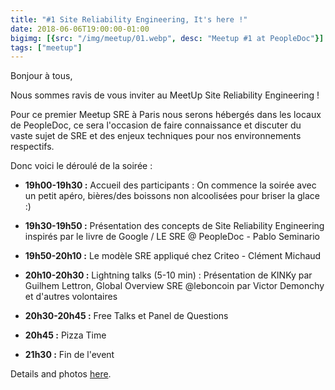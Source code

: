 ```yaml
---
title: "#1 Site Reliability Engineering, It's here !"
date: 2018-06-06T19:00:00-01:00
bigimg: [{src: "/img/meetup/01.webp", desc: "Meetup #1 at PeopleDoc"}]
tags: ["meetup"]
---
```

Bonjour à tous,

Nous sommes ravis de vous inviter au MeetUp Site Reliability Engineering !

Pour ce premier Meetup SRE à Paris nous serons hébergés dans les locaux de PeopleDoc, ce sera l'occasion de faire connaissance et discuter du vaste sujet de SRE et des enjeux techniques pour nos environnements respectifs.

<!--more-->

Donc voici le déroulé de la soirée :

* **19h00-19h30 :** Accueil des participants : On commence la soirée avec un petit apéro, bières/des boissons non alcoolisées pour briser la glace :)

* **19h30-19h50 :** Présentation des concepts de Site Reliability Engineering inspirés par le livre de Google / LE SRE @ PeopleDoc - Pablo Seminario
* **19h50-20h10 :** Le modèle SRE appliqué chez Criteo - Clément Michaud
* **20h10-20h30 :** Lightning talks (5-10 min) : Présentation de KINKy par Guilhem Lettron, Global Overview SRE @leboncoin par Victor Demonchy et d'autres volontaires

* **20h30-20h45 :** Free Talks et Panel de Questions
* **20h45 :** Pizza Time
* **21h30 :** Fin de l'event

Details and photos [here](https://www.meetup.com/Site-Reliability-Engineering-Paris/events/251066328/).
